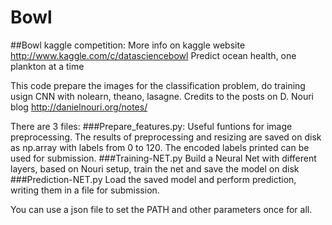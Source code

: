 # Bowl
##Bowl kaggle competition: More info on kaggle website http://www.kaggle.com/c/datasciencebowl
Predict ocean health, one plankton at a time 

This code prepare the images for the classification problem, do training usign CNN with nolearn, theano, lasagne.
Credits to the posts on D. Nouri blog
http://danielnouri.org/notes/

There are 3 files:
###Prepare_features.py:
Useful funtions for image preprocessing. The results of preprocessing and resizing are saved on disk as np.array with labels from 0 to 120. The encoded labels printed can be used for submission.
###Training-NET.py 
Build a Neural Net with different layers, based on Nouri setup, train the net and save the model on disk 
###Prediction-NET.py 
Load the saved model and perform prediction, writing them in a file  for submission.


You can use a json file to set the PATH and other parameters once for all.
